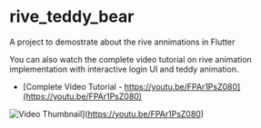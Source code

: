 # rive_teddy_bear

A project to demostrate about the rive annimations in Flutter

You can also watch the complete video tutorial on rive animation implementation with interactive login UI and teddy animation.

- [Complete Video Tutorial - https://youtu.be/FPAr1PsZ080](https://youtu.be/FPAr1PsZ080)

![Video Thumbnail](https://img.youtube.com/vi/FPAr1PsZ080/0.jpg)](https://youtu.be/FPAr1PsZ080)

